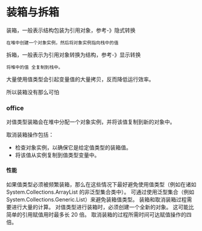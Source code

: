 
# 装箱与拆箱 #

装箱，一般表示结构包装为引用对象，参考-》隐式转换

	在堆中创建一个对象实例，然后将对象实例指向栈中的值

拆箱，一般表示为引用对象转换为结构，参考-》显示转换

	将堆中的值 全复制到栈中。

大量使用值类型会引起变量值的大量拷贝，反而降低运行效率。

所以装箱没有那么可怕

### office ###

对值类型装箱会在堆中分配一个对象实例，并将该值复制到新的对象中。

取消装箱操作包括：

- 检查对象实例，以确保它是给定值类型的装箱值。
- 将该值从实例复制到值类型变量中。

#### 性能 ####

如果值类型必须被频繁装箱，那么在这些情况下最好避免使用值类型（例如在诸如 System.Collections.ArrayList 的非泛型集合类中）。 可通过使用泛型集合（例如 System.Collections.Generic.List<T>）来避免装箱值类型。 装箱和取消装箱过程需要进行大量的计算。 对值类型进行装箱时，必须创建一个全新的对象。 这可能比简单的引用赋值用时最多长 20 倍。 取消装箱的过程所需时间可达赋值操作的四倍。 